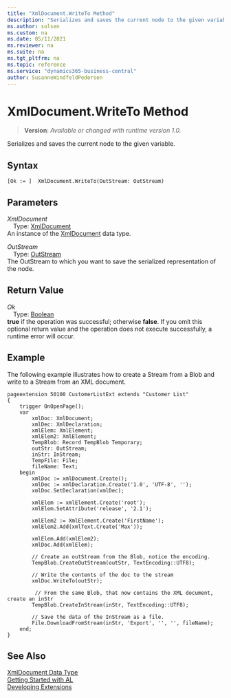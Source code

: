 ```yaml
---
title: "XmlDocument.WriteTo Method"
description: "Serializes and saves the current node to the given variable."
ms.author: solsen
ms.custom: na
ms.date: 05/11/2021
ms.reviewer: na
ms.suite: na
ms.tgt_pltfrm: na
ms.topic: reference
ms.service: "dynamics365-business-central"
author: SusanneWindfeldPedersen
---
```

[//]: # (START>DO_NOT_EDIT)
[//]: # (IMPORTANT:Do not edit any of the content between here and the END>DO_NOT_EDIT.)
[//]: # (Any modifications should be made in the .xml files in the ModernDev repo.)
# XmlDocument.WriteTo Method
> **Version**: _Available or changed with runtime version 1.0._

Serializes and saves the current node to the given variable.


## Syntax
```
[Ok := ]  XmlDocument.WriteTo(OutStream: OutStream)
```
## Parameters
*XmlDocument*  
&emsp;Type: [XmlDocument](xmldocument-data-type.md)  
An instance of the [XmlDocument](xmldocument-data-type.md) data type.

*OutStream*  
&emsp;Type: [OutStream](../outstream/outstream-data-type.md)  
The OutStream to which you want to save the serialized representation of the node.  


## Return Value
*Ok*  
&emsp;Type: [Boolean](../boolean/boolean-data-type.md)  
**true** if the operation was successful; otherwise **false**.   If you omit this optional return value and the operation does not execute successfully, a runtime error will occur.  


[//]: # (IMPORTANT: END>DO_NOT_EDIT)


## Example

The following example illustrates how to create a Stream from a Blob and write to a Stream from an XML document.

```al
pageextension 50100 CustomerListExt extends "Customer List"
{
    trigger OnOpenPage();
    var
        xmlDoc: XmlDocument;
        xmlDec: XmlDeclaration;
        xmlElem: XmlElement;
        xmlElem2: XmlElement;
        TempBlob: Record TempBlob Temporary;
        outStr: OutStream;
        inStr: InStream;
        TempFile: File;
        fileName: Text;
    begin
        xmlDoc := xmlDocument.Create();
        xmlDec := xmlDeclaration.Create('1.0', 'UTF-8', '');
        xmlDoc.SetDeclaration(xmlDec);

        xmlElem := xmlElement.Create('root');
        xmlElem.SetAttribute('release', '2.1');

        xmlElem2 := XmlElement.Create('FirstName');
        xmlElem2.Add(xmlText.Create('Max'));

        xmlElem.Add(xmlElem2);
        xmlDoc.Add(xmlElem);

        // Create an outStream from the Blob, notice the encoding.
        TempBlob.CreateOutStream(outStr, TextEncoding::UTF8);

        // Write the contents of the doc to the stream
        xmlDoc.WriteTo(outStr);

         // From the same Blob, that now contains the XML document, create an inStr
        TempBlob.CreateInStream(inStr, TextEncoding::UTF8);

        // Save the data of the InStream as a file.
        File.DownloadFromStream(inStr, 'Export', '', '', fileName);
    end;
}
```


## See Also
[XmlDocument Data Type](xmldocument-data-type.md)  
[Getting Started with AL](../../devenv-get-started.md)  
[Developing Extensions](../../devenv-dev-overview.md)